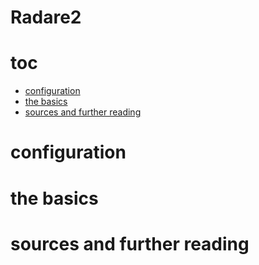 # Radare2

# toc

<!-- vim-markdown-toc GFM -->

* [configuration](#configuration)
* [the basics](#the-basics)
* [sources and further reading](#sources-and-further-reading)

<!-- vim-markdown-toc -->

# configuration

# the basics

# sources and further reading

